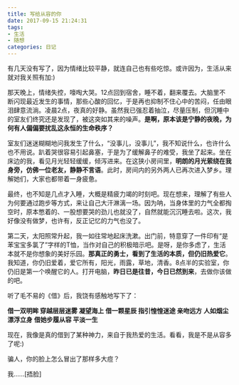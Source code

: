 ```yaml
---
title: 写给从容的你 
date: 2017-09-15 21:24:31
tags:
- 生活
- 随想
categories: 日记
---
```

有几天没有写了，因为情绪比较平静，就连自己也有些吃惊。或许因为，生活从来就对我关照有加:)

那天晚上，情绪失控，嚎啕大哭。12点回到宿舍，睡不着，翻来覆去。大脑里不断闪现最近发生的事情，那些心酸的回忆，于是再也抑制不住心中的苦闷，任由眼泪肆意流淌。凌晨2点，夜真的好静。虽然我已强忍着抽泣，尽量压制，但沉睡中的室友们终究还是发现了，被这突如其来的噪声。**是啊，原本该是宁静的夜晚，为何有人偏偏要扰乱这永恒的生命秩序？**

室友们迷迷糊糊地问我发生了什么，“没事儿，没事儿”，我不知说什么，也许什么也不用说。趴着哭很容易引起鼻塞，于是为了缓解鼻子的难受，我坐了起来。坐在床边的我，看见月光轻轻缓缓，倾泻进来。在这狭小房间里，**明朗的月光萦绕在我身旁，仿佛一位老友，静静不言语**。此时，房间内的另外两人已再次进入梦乡。理解她们，大家也都带着一身疲惫。

最终，也不知是几点才入睡，大概是精疲力竭的时刻吧。现在想来，理解了有些人为何要通过跑步等方式，来让自己大汗淋漓一场。因为呐，当身体里的力气全都掏空时，原本憋着的、一股想要哭的劲儿也就没了，自然就能沉沉睡去啦。这次，我好像没有做梦，也许有，反正记忆的力气也没了。

第二天，太阳照常升起，我一如往常地起床洗漱。出门前，特意穿了一件印有“是苯宝宝多氯了”字样的T恤，当作对自己的积极暗示吧。是呀，是你多虑了，生活本就不是你想象的美好乐园。**那真正的勇士，看到了生活的本质，但仍旧热爱它**。我知道，你仍旧爱着，爱它所有，阳光，雨露，草地，清香。8点半的实验室，你仍旧是第一个唤醒它的人。打开电脑，**昨日已是往昔，今日已然到来**，去做你该做的吧。

听了毛不易的《借》后，我饶有感触地写下了：

**借一双明眸  穿越层层迷雾  凝望海上**
**借一颗星辰  指引惶惶迷途  亲吻远方**
**人如烟尘  漂浮立身**
**借她步履从容  平淡一生**

现在，我像是真的借到了某种神力，来自于我热爱的生活。看看，我是不是从容多了呢:)

骗人，你的脸上怎么冒出了那样多大痘？

我......[捂脸]

